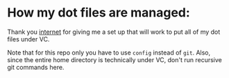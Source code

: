 # How my dot files are managed: 
Thank you [internet](https://news.ycombinator.com/item?id=11070797) for giving me a set up that will work to put all of my dot files under VC. 

Note that for this repo only you have to use `config` instead of `git`. Also, since the entire home directory is technically under VC, don't run recursive git commands here.
